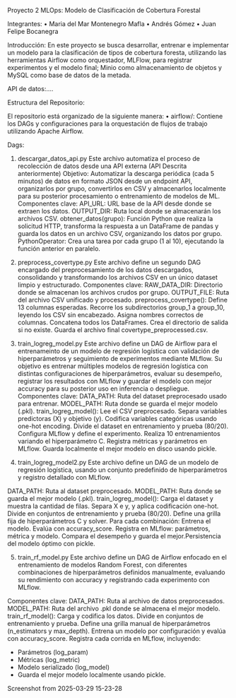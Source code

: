Proyecto 2 
MLOps: Modelo de Clasificación de Cobertura Forestal

Integrantes: 
•	Maria del Mar Montenegro Mafla
•	Andrés Gómez
•	Juan Felipe Bocanegra

Introducción:
En este proyecto se busca desarrollar, entrenar e implementar un modelo para la clasificación de tipos de cobertura foresta, utilizando las herramientas Airflow como orquestador, MLFlow, para registrar experimentos y el modelo final; Minio como almacenamiento de objetos y MySQL como base de datos de la metada.

API de datos:....

Estructura del Repositorio:

El repositorio está organizado de la siguiente manera:
•	airflow/: Contiene los DAGs y configuraciones para la orquestación de flujos de trabajo utilizando Apache Airflow.

Dags:
1. descargar_datos_api.py
Este archivo automatiza el proceso de recolección de datos desde una API externa (API Descrita anteriormente)
Objetivo:
Automatizar la descarga periódica (cada 5 minutos) de datos en formato JSON desde un endpoint API, organizarlos por grupo, convertirlos en CSV y almacenarlos localmente para su posterior procesamiento o entrenamiento de modelos de ML.
Componentes clave:
API_URL: URL base de la API desde donde se extraen los datos.
OUTPUT_DIR: Ruta local donde se almacenarán los archivos CSV.
obtener_datos(grupo): Función Python que realiza la solicitud HTTP, transforma la respuesta a un DataFrame de pandas y guarda los datos en un archivo CSV, organizando los datos por grupo.
PythonOperator: Crea una tarea por cada grupo (1 al 10), ejecutando la función anterior en paralelo.

2. preprocess_covertype.py
Este archivo define un segundo DAG encargado del preprocesamiento de los datos descargados, consolidando y transformando los archivos CSV en un único dataset limpio y estructurado.
Componentes clave:
RAW_DATA_DIR: Directorio donde se almacenan los archivos crudos por grupo.
OUTPUT_FILE: Ruta del archivo CSV unificado y procesado.
preprocess_covertype():
Define 13 columnas esperadas.
Recorre los subdirectorios group_1 a group_10, leyendo los CSV sin encabezado. Asigna nombres correctos de columnas. Concatena todos los DataFrames. Crea el directorio de salida si no existe. Guarda el archivo final covertype_preprocessed.csv.

3. train_logreg_model.py
Este archivo define un DAG de Airflow para el entrenameinto de un modelo de regresión logística con validación de hiperparámetros y seguimiento de experimentos mediante MLflow.
Su objetivo es entrenar múltiples modelos de regresión logística con distintas configuraciones de hiperparámetros, evaluar su desempeño, registrar los resultados con MLflow y guardar el modelo con mejor accuracy para su posterior uso en inferencia o despliegue.
Componentes clave:
DATA_PATH: Ruta del dataset preprocesado usado para entrenar.
MODEL_PATH: Ruta donde se guarda el mejor modelo (.pkl).
train_logreg_model():
Lee el CSV preprocesado. Separa variables predictoras (X) y objetivo (y). Codifica variables categóricas usando one-hot encoding. Divide el dataset en entrenamiento y prueba (80/20). Configura MLflow y define el experimento. Realiza 10 entrenamientos variando el hiperparámetro C. Registra métricas y parámetros en MLflow. Guarda localmente el mejor modelo en disco usando pickle.

4. train_logreg_model2.py
Este archivo define un DAG de un modelo de regresión logística, usando un conjunto predefinido de hiperparámetros y registro detallado con MLflow.

DATA_PATH: Ruta al dataset preprocesado.
MODEL_PATH: Ruta donde se guarda el mejor modelo (.pkl).
train_logreg_model():
Carga el dataset y muestra la cantidad de filas. Separa X e y, y aplica codificación one-hot. Divide en conjuntos de entrenamiento y prueba (80/20). Define una grilla fija de hiperparámetros C y solver.
Para cada combinación:
Entrena el modelo. Evalúa con accuracy_score. Registra en MLflow: parámetros, métrica y modelo. Compara el desempeño y guarda el mejor.Persistencia del modelo óptimo con pickle.

5. train_rf_model.py
Este archivo define un DAG de Airflow enfocado en el entrenamiento de modelos Random Forest, con diferentes combinaciones de hiperparámetros definidos manualmente, evaluando su rendimiento con accuracy y registrando cada experimento con MLflow.

Componentes clave:
DATA_PATH: Ruta al archivo de datos preprocesados.
MODEL_PATH: Ruta del archivo .pkl donde se almacena el mejor modelo.
train_rf_model():
Carga y codifica los datos. Divide en conjuntos de entrenamiento y prueba. Define una grilla manual de hiperparámetros (n_estimators y max_depth). Entrena un modelo por configuración y evalúa con accuracy_score. Registra cada corrida en MLflow, incluyendo:
* Parámetros (log_param)
* Métricas (log_metric)
* Modelo serializado (log_model)
* Guarda el mejor modelo localmente usando pickle.

Screenshot from 2025-03-29 15-23-28
 
